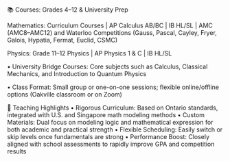 📚 Courses: Grades 4–12 & University Prep

Mathematics: Curriculum Courses | AP Calculus AB/BC | IB HL/SL | AMC (AMC8–AMC12) and Waterloo Competitions (Gauss, Pascal, Cayley, Fryer, Galois, Hypatia, Fermat, Euclid, CSMC)

Physics: Grade 11–12 Physics | AP Physics 1 & C | IB HL/SL

• University Bridge Courses: Core subjects such as Calculus, Classical Mechanics, and Introduction to Quantum Physics

• Class Format: Small group or one-on-one sessions; flexible online/offline options (Oakville classroom or on Zoom)

🎯 Teaching Highlights
• Rigorous Curriculum: Based on Ontario standards, integrated with U.S. and Singapore math modeling methods
• Custom Materials: Dual focus on modeling logic and mathematical expression for both academic and practical strength
• Flexible Scheduling: Easily switch or skip levels once fundamentals are strong
• Performance Boost: Closely aligned with school assessments to rapidly improve GPA and competition results